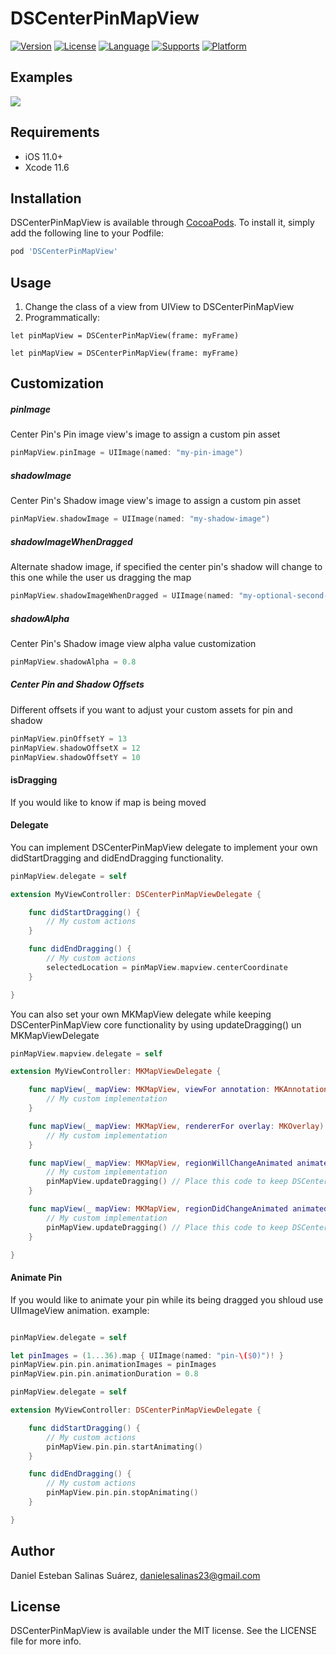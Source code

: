 # DSCenterPinMapView

[![Version](https://img.shields.io/cocoapods/v/DSCenterPinMapView.svg?style=flat)](http://cocoapods.org/pods/DSCenterPinMapView)
[![License](https://img.shields.io/cocoapods/l/DSCenterPinMapView.svg?style=flat)](http://cocoapods.org/pods/DSCenterPinMapView)
[![Language](https://img.shields.io/badge/language-Swift-orange.svg?style=flat)]()
[![Supports](https://img.shields.io/badge/supports-CocoaPods?style=flat)]()
[![Platform](https://img.shields.io/cocoapods/p/DSCenterPinMapView.svg?style=flat)](http://cocoapods.org/pods/DSCenterPinMapView)
<br />

## Examples

 ![](/Screenshots/example.gif)

## Requirements
- iOS 11.0+
- Xcode 11.6

## Installation

DSCenterPinMapView is available through [CocoaPods](http://cocoapods.org). To install
it, simply add the following line to your Podfile:

```ruby
pod 'DSCenterPinMapView'
```
## Usage

1. Change the class of a view from UIView to DSCenterPinMapView 
2. Programmatically:

```
let pinMapView = DSCenterPinMapView(frame: myFrame)

```

```
let pinMapView = DSCenterPinMapView(frame: myFrame)

```

## Customization 

##### pinImage
Center Pin's Pin image view's image to assign a custom pin asset
```swift
pinMapView.pinImage = UIImage(named: "my-pin-image")
```

##### shadowImage
Center Pin's Shadow image view's image to assign a custom pin asset
```swift
pinMapView.shadowImage = UIImage(named: "my-shadow-image")
```

##### shadowImageWhenDragged
Alternate shadow image, if specified the center pin's shadow will change to this one while the user us dragging the map
```swift
pinMapView.shadowImageWhenDragged = UIImage(named: "my-optional-second-shadow-image")
```

##### shadowAlpha
Center Pin's Shadow image view alpha value customization
```swift
pinMapView.shadowAlpha = 0.8
```

##### Center Pin and Shadow Offsets
Different offsets if you want to adjust your custom assets for pin and shadow
```swift
pinMapView.pinOffsetY = 13
pinMapView.shadowOffsetX = 12
pinMapView.shadowOffsetY = 10
```

#### isDragging
If you would like to know if map is being moved

#### Delegate
You can implement DSCenterPinMapView delegate to implement your own didStartDragging and didEndDragging functionality.
```swift
pinMapView.delegate = self

extension MyViewController: DSCenterPinMapViewDelegate {

    func didStartDragging() {
        // My custom actions
    }

    func didEndDragging() {
        // My custom actions
        selectedLocation = pinMapView.mapview.centerCoordinate
    }

}

```

You can also set your own MKMapView delegate while keeping DSCenterPinMapView core functionality by using updateDragging() un MKMapViewDelegate
```swift
pinMapView.mapview.delegate = self

extension MyViewController: MKMapViewDelegate {

    func mapView(_ mapView: MKMapView, viewFor annotation: MKAnnotation) -> MKAnnotationView? {
        // My custom implementation
    }

    func mapView(_ mapView: MKMapView, rendererFor overlay: MKOverlay) -> MKOverlayRenderer {
        // My custom implementation
    }

    func mapView(_ mapView: MKMapView, regionWillChangeAnimated animated: Bool) {
        // My custom implementation
        pinMapView.updateDragging() // Place this code to keep DSCenterPinMapView delegate functionality
    }

    func mapView(_ mapView: MKMapView, regionDidChangeAnimated animated: Bool) {
        // My custom implementation
        pinMapView.updateDragging() // Place this code to keep DSCenterPinMapView delegate functionality
    }

}

```

#### Animate Pin
If you would like to animate your pin while its being dragged you shloud use UIImageView animation. example:
```swift

pinMapView.delegate = self

let pinImages = (1...36).map { UIImage(named: "pin-\($0)")! }
pinMapView.pin.pin.animationImages = pinImages
pinMapView.pin.pin.animationDuration = 0.8

pinMapView.delegate = self

extension MyViewController: DSCenterPinMapViewDelegate {

    func didStartDragging() {
        // My custom actions
        pinMapView.pin.pin.startAnimating()
    }

    func didEndDragging() {
        // My custom actions
        pinMapView.pin.pin.stopAnimating()
    }

}

```

## Author

Daniel Esteban Salinas Suárez, danielesalinas23@gmail.com

## License

DSCenterPinMapView is available under the MIT license. See the LICENSE file for more info.
